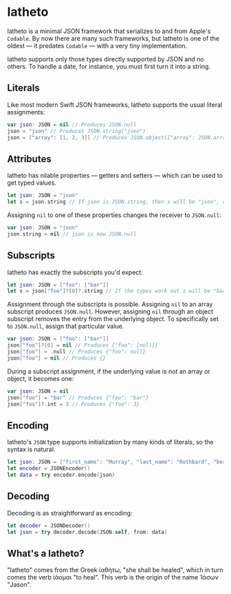 Iatheto
==

Iatheto is a minimal JSON framework that serializes to and from Apple's `Codable`. By now there are many such frameworks, but Iatheto is one of the oldest — it predates `Codable` — with a very tiny implementation.

Iatheto supports only those types directly supported by JSON and no others. To handle a date, for instance, you must first turn it into a string.

Literals
--

Like most modern Swift JSON frameworks, Iatheto supports the usual literal assignments:

```swift
var json: JSON = nil // Produces JSON.null
json = "json" // Produces JSON.string("json")
json = ["array": [1, 2, 3]] // Produces JSON.object(["array": JSON.array([1, 2, 3])])
```

Attributes
--

Iatheto has nilable properties &mdash; getters and setters &mdash; which can be used to get typed values.

```swift
let json: JSON = "json"
let s = json.string // If json is JSON.string, then s will be "json", otherwise nil. 
```

Assigning `nil` to one of these properties changes the receiver to `JSON.null`:

```swift
var json: JSON = "json"
json.string = nil // json is now JSON.null
```

Subscripts
--

Iatheto has exactly the subscripts you'd expect:

```swift
let json: JSON = ["foo": ["bar"]]
let s = json["foo"]?[0]?.string // If the types work out s will be "bar", otherwise nil.
```

Assignment through the subscripts is possible. Assigning `nil` to an array subscript produces `JSON.null`. However, assigning `nil` through an object subscript removes the entry from the underlying object. To specifically set to `JSON.null`, assign that
particular value.

```swift
var json: JSON = ["foo": ["bar"]]
json["foo"]?[0] = nil // Produces {"foo": [null]}
json["foo"] = .null // Produces {"foo": null}
json["foo"] = nil // Produces {}
```

During a subscript assignment, if the underlying value is not an array or object, it becomes one:

```swift
var json: JSON = nil
json["foo"] = "bar" // Produces {"foo": "bar"}
json["foo"]?.int = 3 // Produces {"foo": 3}
```

Encoding
--

Iatheto's `JSON` type supports initialization by many kinds of literals, so the syntax is natural.

```swift
let json: JSON = ["first_name": "Murray", "last_name": "Rothbard", "born": 1926, "died": 1995]
let encoder = JSONEncoder()
let data = try encoder.encode(json)
```

Decoding
--

Decoding is as straightforward as encoding:

```swift
let decoder = JSONDecoder()
let json = try decoder.decode(JSON.self, from: data)
```

What's a Iatheto?
--

"Iatheto" comes from the Greek ἰαθήτω, "she shall be healed", which in turn comes the verb  ἰάομαι "to heal". This verb is the origin of the name Ἰάσων "Jason".
